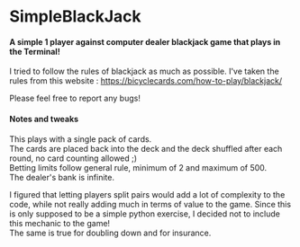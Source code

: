 # SimpleBlackJack
#### A simple 1 player against computer dealer blackjack game that plays in the Terminal!

I tried to follow the rules of blackjack as much as possible.
I've taken the rules from this website : https://bicyclecards.com/how-to-play/blackjack/

Please feel free to report any bugs!

#### Notes and tweaks
This plays with a single pack of cards.  
The cards are placed back into the deck and the deck shuffled after each round, no card counting allowed ;)  
Betting limits follow general rule, minimum of 2 and maximum of 500.  
The dealer's bank is infinite.

I figured that letting players split pairs would add a lot of 
complexity  to the code, while not really adding much in terms of value
to the game. Since this is only supposed to be a simple python exercise, I decided 
not to include this mechanic to the game!  
The same is true for doubling down and for insurance.